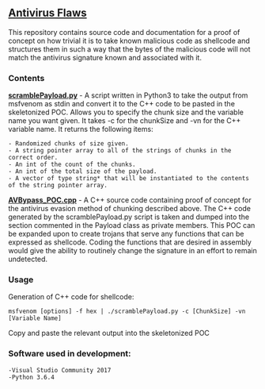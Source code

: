 ## [Antivirus Flaws]

This repository contains source code and documentation for a proof of concept on how trivial it is to take known malicious code as shellcode and structures them in such a way that the bytes of the malicious code will not match the antivirus signature known and associated with it.

### Contents

**[scramblePayload.py]** - A script written in Python3 to take the output from msfvenom as stdin and convert it to the C++ code to be pasted in the skeletonized POC. Allows you to specify the chunk size and the variable name you want given. It takes -c for the chunkSize and -vn for the C++ variable name. It returns the following items:
	
	- Randomized chunks of size given.
	- A string pointer array to all of the strings of chunks in the correct order.
	- An int of the count of the chunks.
	- An int of the total size of the payload.
	- A vector of type string* that will be instantiated to the contents of the string pointer array.

**[AVBypass_POC.cpp]** - A C++ source code containing proof of concept for the antivirus evasion method of chunking described above. The C++ code generated by the scramblePayload.py script is taken and dumped into the section commented in the Payload class as private members. This POC can be expanded upon to create trojans that serve any functions that can be expressed as shellcode. Coding the functions that are desired in assembly would give the ability to routinely change the signature in an effort to remain undetected.

### Usage

Generation of C++ code for shellcode:
```
msfvenom [options] -f hex | ./scramblePayload.py -c [ChunkSize] -vn [Variable Name]
```
Copy and paste the relevant output into the skeletonized POC

### Software used in development:

	-Visual Studio Community 2017
	-Python 3.6.4

[scramblePayload.py]: https://github.com/jakehomb/Antivirus_Flaws/blob/master/scramblePayload.py
[AVBypass_POC.cpp]: https://github.com/jakehomb/Antivirus_Flaws/blob/master/AVBypass_Skeletonized.cpp
[Antivirus Flaws]: ../
